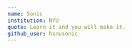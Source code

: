 ```yaml
---
name: Sonic 
institution: NYU 
quote: Learn it and you will make it. 
github_user: hsnusonic 
---
```

